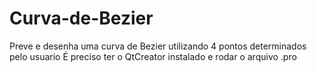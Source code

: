 # Curva-de-Bezier
Preve e desenha uma curva de Bezier utilizando 4 pontos determinados pelo usuario
É preciso ter o QtCreator instalado e rodar o arquivo .pro
